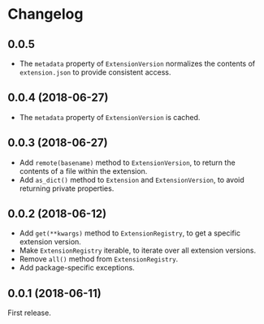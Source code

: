 # Changelog

## 0.0.5

* The `metadata` property of `ExtensionVersion` normalizes the contents of `extension.json` to provide consistent access.

## 0.0.4 (2018-06-27)

* The `metadata` property of `ExtensionVersion` is cached.

## 0.0.3 (2018-06-27)

* Add `remote(basename)` method to `ExtensionVersion`, to return the contents of a file within the extension.
* Add `as_dict()` method to `Extension` and `ExtensionVersion`, to avoid returning private properties.

## 0.0.2 (2018-06-12)

* Add `get(**kwargs)` method to `ExtensionRegistry`, to get a specific extension version.
* Make `ExtensionRegistry` iterable, to iterate over all extension versions.
* Remove `all()` method from `ExtensionRegistry`.
* Add package-specific exceptions.

## 0.0.1 (2018-06-11)

First release.
